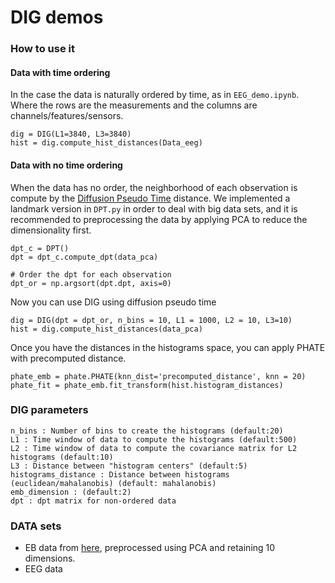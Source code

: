 # DIG demos 


### How to use it 

#### Data with time ordering

In the case the data is naturally ordered by time, as in `EEG_demo.ipynb`. Where the rows are the measurements and the columns are channels/features/sensors.

```
dig = DIG(L1=3840, L3=3840)
hist = dig.compute_hist_distances(Data_eeg)
```

#### Data with no time ordering

When the data has no order, the neighborhood of each observation is compute by the [Diffusion Pseudo Time](https://www.nature.com/articles/nmeth.3971) distance. 
We implemented a landmark version in `DPT.py` in order to deal with big data sets, and it is recommended to preprocessing the data by applying  PCA to reduce the dimensionality first.

```
dpt_c = DPT()
dpt = dpt_c.compute_dpt(data_pca)

# Order the dpt for each observation 
dpt_or = np.argsort(dpt.dpt, axis=0)
```

Now you can use DIG using diffusion pseudo time

```
dig = DIG(dpt = dpt_or, n_bins = 10, L1 = 1000, L2 = 10, L3=10)
hist = dig.compute_hist_distances(data_pca)
```

Once you have the distances in the histograms space, you can apply PHATE with precomputed distance. 

```
phate_emb = phate.PHATE(knn_dist='precomputed_distance', knn = 20)
phate_fit = phate_emb.fit_transform(hist.histogram_distances)
```

### DIG parameters

```
n_bins : Number of bins to create the histograms (default:20)
L1 : Time window of data to compute the histograms (default:500)
L2 : Time window of data to compute the covariance matrix for L2 histograms (default:10)
L3 : Distance between "histogram centers" (default:5)
histograms_distance : Distance between histograms (euclidean/mahalanobis) (default: mahalanobis)
emb_dimension : (default:2)
dpt : dpt matrix for non-ordered data
```

### DATA sets

* EB data from [here](https://github.com/KrishnaswamyLab/PHATE/blob/master/data/EBdata.mat), preprocessed using PCA and retaining 10 dimensions. 
* EEG data 
